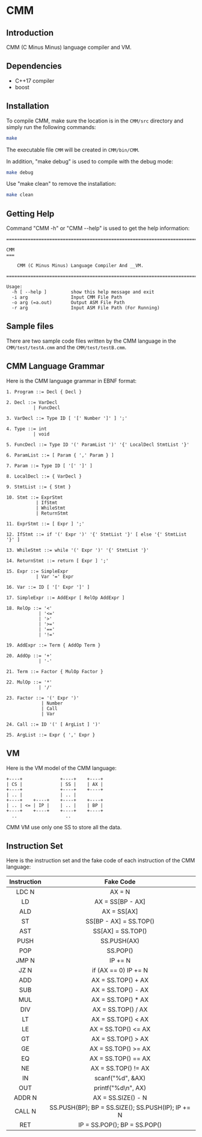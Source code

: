 # CMM

## Introduction

CMM (C Minus Minus) language compiler and VM.

## Dependencies

* C++17 compiler
* boost

## Installation

To compile CMM, make sure the location is in the ```CMM/src``` directory and simply run the following commands:

``` Bash
make
```

The executable file ```CMM``` will be created in ```CMM/bin/CMM```.

In addition, "make debug" is used to compile with the debug mode:

``` Bash
make debug
```

Use "make clean" to remove the installation:

``` Bash
make clean
```

## Getting Help

Command "CMM -h" or "CMM --help" is used to get the help information:

```
========================================================================================================================

CMM
===

    CMM (C Minus Minus) Language Compiler And __VM.

========================================================================================================================

Usage:
  -h [ --help ]         show this help message and exit
  -i arg                Input CMM File Path
  -o arg (=a.out)       Output ASM File Path
  -r arg                Input ASM File Path (For Running)
```

## Sample files

There are two sample code files written by the CMM language in the ```CMM/test/testA.cmm``` and the ```CMM/test/testB.cmm```.

## CMM Language Grammar

Here is the CMM language grammar in EBNF format:

```
1. Program ::= Decl { Decl }

2. Decl ::= VarDecl
          | FuncDecl

3. VarDecl ::= Type ID [ '[' Number ']' ] ';'

4. Type ::= int
          | void

5. FuncDecl ::= Type ID '(' ParamList ')' '{' LocalDecl StmtList '}'

6. ParamList ::= [ Param { ',' Param } ]

7. Param ::= Type ID [ '[' ']' ]

8. LocalDecl ::= { VarDecl }

9. StmtList ::= { Stmt }

10. Stmt ::= ExprStmt
           | IfStmt
           | WhileStmt
           | ReturnStmt

11. ExprStmt ::= [ Expr ] ';'

12. IfStmt ::= if '(' Expr ')' '{' StmtList '}' [ else '{' StmtList '}' ]

13. WhileStmt ::= while '(' Expr ')' '{' StmtList '}'

14. ReturnStmt ::= return [ Expr ] ';'

15. Expr ::= SimpleExpr
           | Var '=' Expr

16. Var ::= ID [ '[' Expr ']' ]

17. SimpleExpr ::= AddExpr [ RelOp AddExpr ]

18. RelOp ::= '<'
            | '<='
            | '>'
            | '>='
            | '=='
            | '!='

19. AddExpr ::= Term { AddOp Term }

20. AddOp ::= '+'
            | '-'

21. Term ::= Factor { MulOp Factor }

22. MulOp ::= '*'
            | '/'

23. Factor ::= '(' Expr ')'
             | Number
             | Call
             | Var

24. Call ::= ID '(' [ ArgList ] ')'

25. ArgList ::= Expr { ',' Expr }
```

## VM

Here is the VM model of the CMM language:

```
+----+              +----+    +----+
| CS |              | SS |    | AX |
+----+              +----+    +----+
| .. |              | .. |
+----+    +----+    +----+    +----+
| .. | <= | IP |    | .. |    | BP |
+----+    +----+    +----+    +----+
  ..                  ..
```

CMM VM use only one SS to store all the data.

## Instruction Set

Here is the instruction set and the fake code of each instruction of the CMM language:

| Instruction | Fake Code                                         |
| :---------: | :-----------------------------------------------: |
| LDC N       | AX = N                                            |
| LD          | AX = SS[BP - AX]                                  |
| ALD         | AX = SS[AX]                                       |
| ST          | SS[BP - AX] = SS.TOP()                            |
| AST         | SS[AX] = SS.TOP()                                 |
| PUSH        | SS.PUSH(AX)                                       |
| POP         | SS.POP()                                          |
| JMP N       | IP += N                                           |
| JZ N        | if (AX == 0) IP += N                              |
| ADD         | AX = SS.TOP() + AX                                |
| SUB         | AX = SS.TOP() - AX                                |
| MUL         | AX = SS.TOP() * AX                                |
| DIV         | AX = SS.TOP() / AX                                |
| LT          | AX = SS.TOP() < AX                                |
| LE          | AX = SS.TOP() <= AX                               |
| GT          | AX = SS.TOP() > AX                                |
| GE          | AX = SS.TOP() >= AX                               |
| EQ          | AX = SS.TOP() == AX                               |
| NE          | AX = SS.TOP() != AX                               |
| IN          | scanf("%d", &AX)                                  |
| OUT         | printf("%d\n", AX)                                |
| ADDR N      | AX = SS.SIZE() - N                                |
| CALL N      | SS.PUSH(BP); BP = SS.SIZE(); SS.PUSH(IP); IP += N |
| RET         | IP = SS.POP(); BP = SS.POP()                      |

